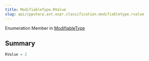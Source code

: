 ```yaml
---
title: ModifiableType.RValue
slug: api/cppsharp.ast.expr.classification.modifiabletype.rvalue
---
```

Enumeration Member in [ModifiableType](/api/cppsharp/ast/expr/classification/modifiabletype)

## Summary



```csharp
RValue = 2
```

